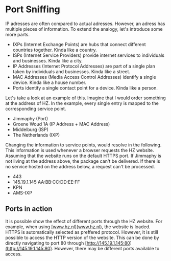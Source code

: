 # Port Sniffing

IP adresses are often compared to actual adresses.
However, an adress has multiple pieces of information.
To extend the analogy, let's introduce some more parts.

- IXPs (Internet Exchange Points) are hubs that connect different countries together. Kinda like a country.
- ISPs (Internet Service Providers) provide internet services to individuals and businesses. Kinda like a city.
- IP Addresses (Internet Protocol Addresses) are part of a single plan taken by individuals and businesses. Kinda like a street.
- MAC Addresses (Media Access Control Addresses) identify a single device. Kinda like a house number.
- Ports identify a single contact point for a device. Kinda like a person.

Let's take a look at an example of this.
Imagine that I would order something at the address of HZ.
In the example, every single entry is mapped to the corresponding service point.

- Jimmaphy (Port)
- Groene Woud 1A (IP Address + MAC Address)
- Middelburg (ISP)
- The Netherlands (IXP)

Changing the information to service points, would resolve in the following.
This information is used whenever a browser requests the HZ website.
Assuming that the website runs on the default HTTPS port.
If Jimmaphy is not living at the address above, the package can't be delivered.
If there is no service hosted on the address below, a request can't be processed.

- 443
- 145.19.1.145 AA:BB:CC:DD:EE:FF
- KPN
- AMS-IXP

## Ports in action

It is possible show the effect of different ports through the HZ website. 
For example, when using [www.hz.nl](www.hz.nl), the website is loaded.
HTTPS is automatically selected as preffered protocol.
However, it is still possible to access the HTTP version of the website.
This can be done by directly navigating to port 80 through [http://145.19.1.145:80](http://145.19.1.145:80).
However, there may be different ports available to access.
